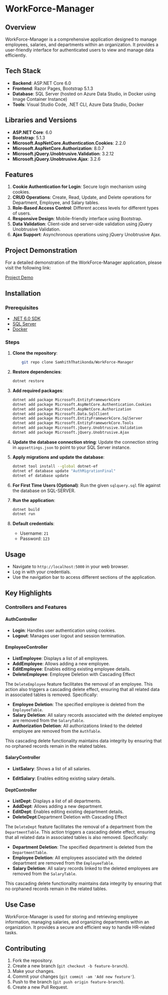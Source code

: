 # WorkForce-Manager

## Overview
WorkForce-Manager is a comprehensive application designed to manage employees, salaries, and departments within an organization. It provides a user-friendly interface for authenticated users to view and manage data efficiently.

## Tech Stack
- **Backend**: ASP.NET Core 6.0
- **Frontend**: Razor Pages, Bootstrap 5.1.3
- **Database**: SQL Server (hosted on Azure Data Studio, in Docker using Image Container Instance)
- **Tools**: Visual Studio Code, .NET CLI, Azure Data Studio, Docker

## Libraries and Versions
- **ASP.NET Core**: 6.0
- **Bootstrap**: 5.1.3
- **Microsoft.AspNetCore.Authentication.Cookies**: 2.2.0
- **Microsoft.AspNetCore.Authorization**: 8.0.7
- **Microsoft.jQuery.Unobtrusive.Validation**: 3.2.12
- **Microsoft.jQuery.Unobtrusive.Ajax**: 3.2.6

## Features
1. **Cookie Authentication for Login**: Secure login mechanism using cookies.
2. **CRUD Operations**: Create, Read, Update, and Delete operations for Department, Employee, and Salary tables.
3. **Role-Based Access Control**: Different access levels for different types of users.
4. **Responsive Design**: Mobile-friendly interface using Bootstrap.
5. **Data Validation**: Client-side and server-side validation using jQuery Unobtrusive Validation.
6. **Ajax Support**: Asynchronous operations using jQuery Unobtrusive Ajax.

## Project Demonstration
For a detailed demonstration of the WorkForce-Manager application, please visit the following link:

[Project Demo](https://drive.google.com/drive/folders/1Hnvwv8LaH3ZH0Q4WVEKuHNJFq1wdUvvS?usp=sharing)

## Installation

### Prerequisites
- [.NET 6.0 SDK](https://dotnet.microsoft.com/download/dotnet/6.0)
- [SQL Server](https://www.microsoft.com/en-us/sql-server/sql-server-downloads)
- [Docker](https://www.docker.com/get-started)

### Steps
1. **Clone the repository**:
    ```sh
        git repo clone SamhithThatikonda/WorkForce-Manager
    ```

2. **Restore dependencies**:
    ```sh
    dotnet restore
    ```

3. **Add required packages**:
    ```sh
    dotnet add package Microsoft.EntityFrameworkCore
    dotnet add package Microsoft.AspNetCore.Authentication.Cookies
    dotnet add package Microsoft.AspNetCore.Authorization
    dotnet add package Microsoft.Data.SqlClient
    dotnet add package Microsoft.EntityFrameworkCore.SqlServer
    dotnet add package Microsoft.EntityFrameworkCore.Tools
    dotnet add package Microsoft.jQuery.Unobtrusive.Validation
    dotnet add package Microsoft.jQuery.Unobtrusive.Ajax
    ```

4. **Update the database connection string**:
    Update the connection string in `appsettings.json` to point to your SQL Server instance.

5. **Apply migrations and update the database**:
    ```sh
    dotnet tool install --global dotnet-ef
    dotnet ef database update "AuthMigrationFinal" 
    dotnet ef database update
    ```
6. **For First Time Users (Optional)**:
    Run the given `sqlquery.sql` file against the database on SQL-SERVER.

7. **Run the application**:
    ```sh
    dotnet build
    dotnet run
    ```
8. **Default credentials**:
    - Username: `21`
    - Password: `123`

## Usage
- Navigate to `http://localhost:5000` in your web browser.
- Log in with your credentials.
- Use the navigation bar to access different sections of the application.

## Key Highlights

### Controllers and Features

#### AuthController
- **Login**: Handles user authentication using cookies.
- **Logout**: Manages user logout and session termination.

#### EmployeeController
- **ListEmployee**: Displays a list of all employees.
- **AddEmployee**: Allows adding a new employee.
- **EditEmployee**: Enables editing existing employee details.
- **DeleteEmployee**: Employee Deletion with Cascading Effect

The `DeleteEmployee` feature facilitates the removal of an employee. This action also triggers a cascading delete effect, ensuring that all related data in associated tables is removed. Specifically:

- **Employee Deletion**: The specified employee is deleted from the `EmployeeTable`.
- **Salary Deletion**: All salary records associated with the deleted employee are removed from the `SalaryTable`.
- **Authorization Deletion**: All authorizations linked to the deleted employee are removed from the `AuthTable`.

This cascading delete functionality maintains data integrity by ensuring that no orphaned records remain in the related tables.

#### SalaryController
- **ListSalary**: Shows a list of all salaries.
<!-- - **AddSalary**: Allows adding a new salary record. -->
- **EditSalary**: Enables editing existing salary details.
<!-- - **DeleteSalary**: Facilitates the deletion of a salary record. -->

#### DeptController
- **ListDept**: Displays a list of all departments.
- **AddDept**: Allows adding a new department.
- **EditDept**: Enables editing existing department details.
- **DeleteDept**:Department Deletion with Cascading Effect

The `DeleteDept` feature facilitates the removal of a department from the `DepartmentTable`. This action triggers a cascading delete effect, ensuring that all related data in associated tables is also removed. Specifically:

- **Department Deletion**: The specified department is deleted from the `DepartmentTable`.
- **Employee Deletion**: All employees associated with the deleted department are removed from the `EmployeeTable`.
- **Salary Deletion**: All salary records linked to the deleted employees are removed from the `SalaryTable`.

This cascading delete functionality maintains data integrity by ensuring that no orphaned records remain in the related tables.

## Use Case
WorkForce-Manager is used for storing and retrieving employee information, managing salaries, and organizing departments within an organization. It provides a secure and efficient way to handle HR-related tasks.

## Contributing
1. Fork the repository.
2. Create a new branch (`git checkout -b feature-branch`).
3. Make your changes.
4. Commit your changes (`git commit -am 'Add new feature'`).
5. Push to the branch (`git push origin feature-branch`).
6. Create a new Pull Request.
